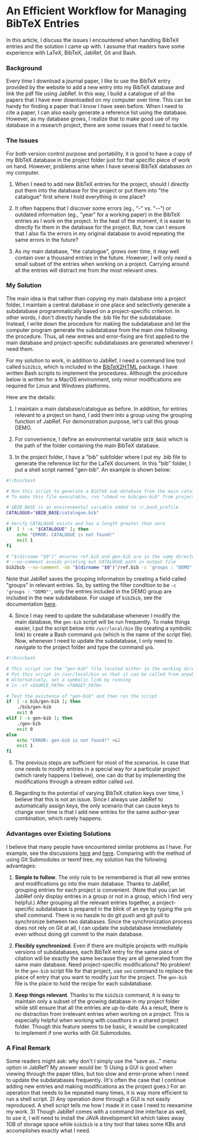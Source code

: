# An Efficient Workflow for Managing BibTeX Entries  

In this article, I discuss the issues I encountered when handling BibTeX entries and the solution I came up with.
I assume that readers have some experience with LaTeX, BibTeX, JabRef, Git and Bash.

### Background
Every time I download a journal paper, I like to use the BibTeX entry provided by the website to add a new entry into my BibTeX database and link the pdf file using JabRef.
In this way, I build a catalogue of all the papers that I have ever downloaded on my computer over time.
This can be handy for finding a paper that I know I have seen before.
When I need to cite a paper, I can also easily generate a reference list using the database.
However, as my database grows, I realize that to make good use of my database in a research project, there are some issues that I need to tackle.

### The Issues
For both version control purpose and portability, it is good to have a copy of my BibTeX database in the project folder just for that specific piece of work on hand. However, problems arise when I have several BibTeX databases on my computer.

1. When I need to add new BibTeX entries for the project, should I directly put them into the database for the project or put them into "the catalogue" first where I hold everything in one place?

2. It often happens that I discover some errors (eg., "-" vs. "--") or outdated information (eg., "year" for a working paper) in the BibTeX entries as I work on the project. In the heat of the moment, it is easier to directly fix them in the database for the project. But, how can I ensure that I also fix the errors in my original database to avoid repeating the same errors in the future?

3. As my main database, "the catalogue", grows over time, it may well contain over a thousand entries in the future. However, I will only need a small subset of the entries when working on a project. Carrying around all the entries will distract me from the most relevant ones.

### My Solution
The main idea is that rather than copying my main database into a project folder, I maintain a central database in one place and selectively generate a subdatabase programmatically based on a project-specific criterion. In other words, I don't directly handle the .bib file for the subdatabase. Instead, I write down the procedure for making the subdatabase and let the computer program generate the subdatabase from the main one following the procedure. Thus, all new entries and error-fixing are first applied to the main database and project-specific subdatabases are generated whenever I need them.

For my solution to work, in addition to JabRef, I need a command line tool called `bib2bib`, which is included in the [BibTeX2HTML](https://www.lri.fr/~filliatr/bibtex2html/) package. I have written Bash scripts to implement the procedures. Although the procedure below is written for a MacOS environment, only minor modifications are required for Linux and Windows platforms.

Here are the details:
1. I maintain a main database/catalogue as before. In addition, for entries relevant to a project on hand, I add them into a group using the grouping function of JabRef. For demonstration purpose, let's call this group DEMO.

2. For convenience, I define an environmental variable `$BIB_BASE` which is the path of the folder containing the main BibTeX database.

3. In the project folder, I have a "bib" subfolder where I put my .bib file to generate the reference list for the LaTeX document. In this "bib" folder, I put a shell script named "gen-bib". An example is shown below:
```bash
#!/bin/bash

# Run this script to generate a BibTeX sub-database from the main catalogue using bib2bib based on filter conditions
# To make this file executable, run "chmod +x bib/gen-bib" from project repo

# $BIB_BASE is an environmental variable added to ~/.bash_profile
CATALOGUE="$BIB_BASE/catalogue.bib"

# Verify CATALOGUE exists and has a length greater than zero 
if  [ ! -s "$CATALOGUE" ]; then
    echo "ERROR: CATALOGUE is not found!"
    exit 1
fi

# "$(dirname "$0")" ensures ref.bib and gen-bib are in the same directory
# --no-comment avoids printing out CATALOGUE path in output file
bib2bib --no-comment -ob "$(dirname "$0")"/ref.bib -c 'groups : "DEMO"' "$CATALOGUE"
```

Note that JabRef saves the grouping information by creating a field called "groups" in relevant entries. So, by setting the filter condition to be `-c 'groups : "DEMO"'`, only the entries included in the DEMO group are included in the new subdatabase. For usage of `bib2bib`, see the documentation [here](https://www.lri.fr/~filliatr/bibtex2html/doc/manual.html#sec13).

4. Since I may need to update the subdatabase whenever I modify the main database, the `gen-bib` script will be run frequently. To make things easier, I put the script below into `/usr/local/bin` (by creating a symbolic link) to create a Bash command `gnb` (which is the name of the script file). Now, whenever I need to update the subdatabase, I only need to navigate to the project folder and type the command `gnb`.
```bash
#!/bin/bash

# This script run the "gen-bib" file located either in the working directory or in the "bib" subdirectory
# Put this script in /usr/local/bin so that it can be called from anywhere
# Alternatively, set a symbolic link by running
# ln -sf <SOURCE_PATH> <TARGET_PATH>

# Test the existence of "gen-bib" and then run the script
if  [ -s bib/gen-bib ]; then
    ./bib/gen-bib
    exit 0
elif [ -s gen-bib ]; then
    ./gen-bib
    exit 0
else
    echo "ERROR: gen-bib is not found!" >&2
    exit 1
fi
```

5. The previous steps are sufficient for most of the scenarios. In case that one needs to modify entries in a special way for a particular project (which rarely happens I believe), one can do that by implementing the modifications through a stream editor called `sed`.

6. Regarding to the potential of varying BibTeX citation keys over time, I believe that this is not an issue. Since I always use JabRef to automatically assign keys, the only scenario that can cause keys to change over time is that I add new entries for the same author-year combination, which rarely happens.

### Advantages over Existing Solutions

I believe that many people have encountered similar problems as I have. For example, see the discussions [here](https://tex.stackexchange.com/questions/297075/latex-git-bibliography) and [here](http://andrius.velykis.lt/2012/06/master-bibtex-file-git-submodules/). Comparing with the method of using Git Submodules or texmf tree, my solution has the following advantages:

1. **Simple to follow**. The only rule to be remembered is that all new entries and modifications go into the main database. Thanks to JabRef, grouping entries for each project is convenient. (Note that you can let JabRef only display entries in a group or not in a group, which I find very helpful.) After grouping all the relevant entries together, a project-specific subdatabase is prepared in the blink of an eye by typing the `gnb` shell command.  There is no hassle to do git push and git pull to synchronize between two databases. Since the synchronization process does not rely on Git at all, I can update the subdatabase immediately even without doing git commit to the main database.

2. **Flexibly synchronized**. Even if there are multiple projects with multiple versions of subdatabases, each BibTeX entry for the same piece of citation will be exactly the same because they are all generated from the same main database. Need project-specific modifications? No problem! In the `gen-bib` script file for that project, use `sed` command to replace the piece of entry that you want to modify just for the project. The `gen-bib` file is the place to hold the recipe for each subdatabase.

3. **Keep things relevant**. Thanks to the `bib2bib` command, it is easy to maintain only a subset of the growing database in my project folder while still ensure that all the entries are up-to-date. As a result, there is no distraction from irrelevant entries when working on a project. This is especially helpful when working with coauthors in a shared project folder. Though this feature seems to be basic, it would be complicated to implement if one works with Git Submodules.

### A Final Remark
Some readers might ask: why don't I simply use the "save as..." menu option in JabRef? My answer would be: 1) Using a GUI is good when viewing through the paper titles, but too slow and error-prone when I need to update the subdatabases frequently. (It's often the case that I continue adding new entries and making modifications as the project goes.) For an operation that needs to be repeated many times, it is way more efficient to run a shell script. 2) Any operation done through a GUI is not easily reproduced. A shell script tells me how I made it in case I need to reexamine my work. 3) Though JabRef comes with a command line interface as well, to use it, I will need to install the JAVA development kit which takes away 1GB of storage space while `bib2bib` is a tiny tool that takes some KBs and accomplishes exactly what I need.
